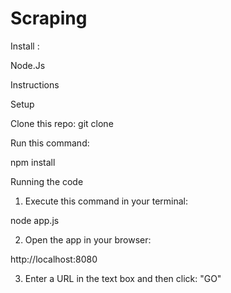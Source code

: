 # Scraping
Install :

Node.Js

Instructions

Setup

Clone this repo:
git clone 

Run this command:

npm install

Running the code

1) Execute this command in your terminal:

node app.js

2) Open the app in your browser:

http://localhost:8080

3) Enter a URL in the text box and then click: "GO"
